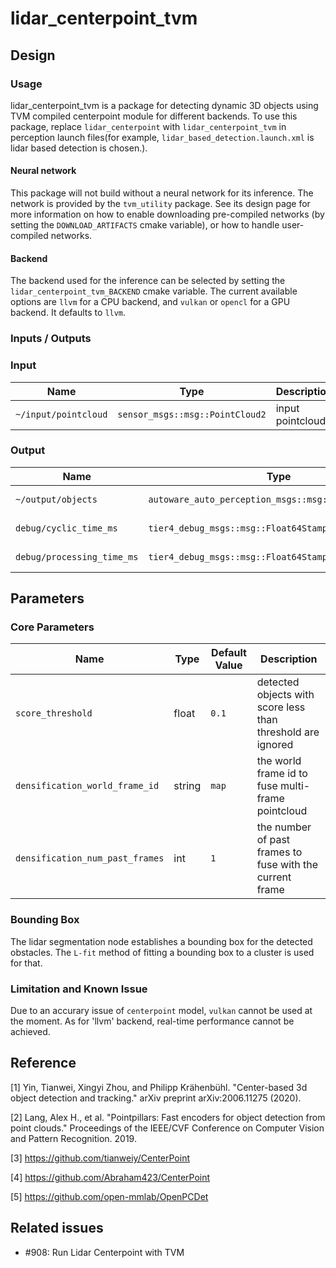 # lidar_centerpoint_tvm

## Design

### Usage

lidar_centerpoint_tvm is a package for detecting dynamic 3D objects using TVM compiled centerpoint module for different backends. To use this package, replace `lidar_centerpoint` with `lidar_centerpoint_tvm` in perception launch files(for example, `lidar_based_detection.launch.xml` is lidar based detection is chosen.).

#### Neural network

This package will not build without a neural network for its inference.
The network is provided by the `tvm_utility` package.
See its design page for more information on how to enable downloading pre-compiled networks (by setting the `DOWNLOAD_ARTIFACTS` cmake variable), or how to handle user-compiled networks.

#### Backend

The backend used for the inference can be selected by setting the `lidar_centerpoint_tvm_BACKEND` cmake variable.
The current available options are `llvm` for a CPU backend, and `vulkan` or `opencl` for a GPU backend.
It defaults to `llvm`.

### Inputs / Outputs

### Input

| Name                 | Type                            | Description      |
| -------------------- | ------------------------------- | ---------------- |
| `~/input/pointcloud` | `sensor_msgs::msg::PointCloud2` | input pointcloud |

### Output

| Name                       | Type                                                  | Description          |
| -------------------------- | ----------------------------------------------------- | -------------------- |
| `~/output/objects`         | `autoware_auto_perception_msgs::msg::DetectedObjects` | detected objects     |
| `debug/cyclic_time_ms`     | `tier4_debug_msgs::msg::Float64Stamped`               | cyclic time (msg)    |
| `debug/processing_time_ms` | `tier4_debug_msgs::msg::Float64Stamped`               | processing time (ms) |

## Parameters

### Core Parameters

| Name                            | Type   | Default Value | Description                                                 |
| ------------------------------- | ------ | ------------- | ----------------------------------------------------------- |
| `score_threshold`               | float  | `0.1`         | detected objects with score less than threshold are ignored |
| `densification_world_frame_id`  | string | `map`         | the world frame id to fuse multi-frame pointcloud           |
| `densification_num_past_frames` | int    | `1`           | the number of past frames to fuse with the current frame    |

### Bounding Box

The lidar segmentation node establishes a bounding box for the detected obstacles.
The `L-fit` method of fitting a bounding box to a cluster is used for that.

### Limitation and Known Issue

Due to an accurary issue of `centerpoint` model, `vulkan` cannot be used at the moment.
As for 'llvm' backend, real-time performance cannot be achieved.

## Reference

[1] Yin, Tianwei, Xingyi Zhou, and Philipp Krähenbühl. "Center-based 3d object detection and tracking." arXiv preprint arXiv:2006.11275 (2020).

[2] Lang, Alex H., et al. "Pointpillars: Fast encoders for object detection from point clouds." Proceedings of the IEEE/CVF Conference on Computer Vision and Pattern Recognition. 2019.

[3] <https://github.com/tianweiy/CenterPoint>

[4] <https://github.com/Abraham423/CenterPoint>

[5] <https://github.com/open-mmlab/OpenPCDet>

## Related issues

<!-- Required -->

- #908: Run Lidar Centerpoint with TVM
